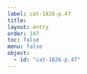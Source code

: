 ```yaml
---
label: cat-1826-p.47
title: 
layout: entry
order: 147
toc: false
menu: false
object:
  - id: "cat-1826-p.47"
---
```

